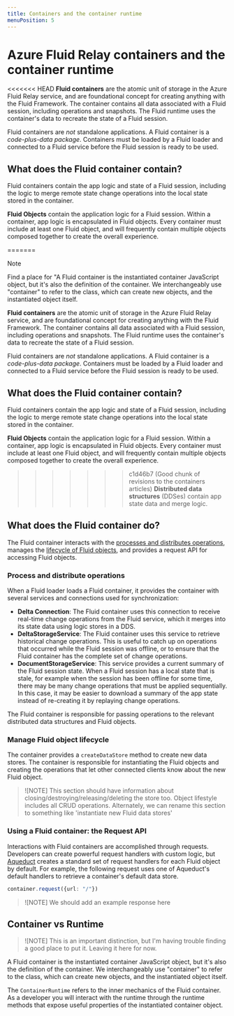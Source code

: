 ```yaml
---
title: Containers and the container runtime
menuPosition: 5
---
```


# Azure Fluid Relay containers and the container runtime

<<<<<<< HEAD
**Fluid containers** are the atomic unit of storage in the Azure Fluid Relay service, and are foundational concept for creating anything with the Fluid Framework. The container contains all data associated with a Fluid session, including operations and snapshots. The Fluid runtime uses the container's data to recreate the state of a Fluid session.

Fluid containers are *not* standalone applications. A Fluid container is a *code-plus-data package*. Containers must be loaded by a Fluid loader and connected to a Fluid service before the Fluid session is ready to be used.

## What does the Fluid container contain?

Fluid containers contain the app logic and state of a Fluid session, including the logic to merge remote state change operations into the local state stored in the container.

**Fluid Objects** contain the application logic for a Fluid session. Within a container, app logic is encapsulated in Fluid objects. Every container must include at least one Fluid object, and will frequently contain multiple objects composed together to create the overall experience.

=======
> [!NOTE]
> Find a place for "A Fluid container is the instantiated container JavaScript object, but it's also the definition of the container. We interchangeably use "container" to refer to the class, which can create new objects, and the instantiated object itself.

**Fluid containers** are the atomic unit of storage in the Azure Fluid Relay service, and are foundational concept for creating anything with the Fluid Framework. The container contains all data associated with a Fluid session, including operations and snapshots. The Fluid runtime uses the container's data to recreate the state of a Fluid session.

Fluid containers are *not* standalone applications. A Fluid container is a *code-plus-data package*. Containers must be loaded by a Fluid loader and connected to a Fluid service before the Fluid session is ready to be used.

## What does the Fluid container contain?

Fluid containers contain the app logic and state of a Fluid session, including the logic to merge remote state change operations into the local state stored in the container.

**Fluid Objects** contain the application logic for a Fluid session. Within a container, app logic is encapsulated in Fluid objects. Every container must include at least one Fluid object, and will frequently contain multiple objects composed together to create the overall experience.

>>>>>>> c1d46b7 (Good chunk of revisions to the containers articles)
**Distributed data structures** (DDSes) contain app state data and merge logic.

## What does the Fluid container do?

The Fluid container interacts with the [processes and distributes operations](./hosts), manages the [lifecycle of Fluid objects](dataobject-aqueduct.md), and provides a request API for accessing Fluid objects.

### Process and distribute operations

When a Fluid loader loads a Fluid container, it provides the container with several services and connections used for synchronization:

- **Delta Connection**: The Fluid container uses this connection to receive real-time change operations from the Fluid service, which it merges into its state data using logic stores in a DDS.
- **DeltaStorageService**: The Fluid container uses this service to retrieve historical change operations. This is useful to catch up on operations that occurred while the Fluid session was offline, or to ensure that the Fluid container has the complete set of change operations.
- **DocumentStorageService**: This service provides a current summary of the Fluid session state. When a Fluid session has a local state that is stale, for example when the session has been offline for some time, there may be many change operations that must be applied sequentially. In this case, it may be easier to download a summary of the app state instead of re-creating it by replaying change operations.

The Fluid container is responsible for passing operations to the relevant distributed data structures and Fluid objects.

### Manage Fluid object lifecycle

The container provides a `createDataStore` method to create new data stores. The container is responsible for instantiating the Fluid objects and creating the operations that let other connected clients know about the new Fluid object.

> ![NOTE]
> This section should have information about closing/destroying/releasing/deleting the store too. Object lifestyle includes all CRUD operations. Alternately, we can rename this section to something like 'instantiate new Fluid data stores'

### Using a Fluid container: the Request API

Interactions with Fluid containers are accomplished through requests. Developers can create powerful request handlers with custom logic, but [Aqueduct](dataobject-aqueduct.md) creates a standard set of request handlers for each Fluid object by default. For example, the following request uses one of Aqueduct's default handlers to retrieve a container's default data store.

```ts
container.request({url: "/"})
```

> ![NOTE]
> We should add an example response here

## Container vs Runtime

> ![NOTE]
> This is an important distinction, but I'm having trouble finding a good place to put it. Leaving it here for now.

A Fluid container is the instantiated container JavaScript object, but it's also the definition of the container. We interchangeably use "container" to refer to the class, which can create new objects, and the instantiated object itself.

The `ContainerRuntime` refers to the inner mechanics of the Fluid container. As a developer you will interact with the runtime through the runtime methods that expose useful properties of the instantiated container object.
